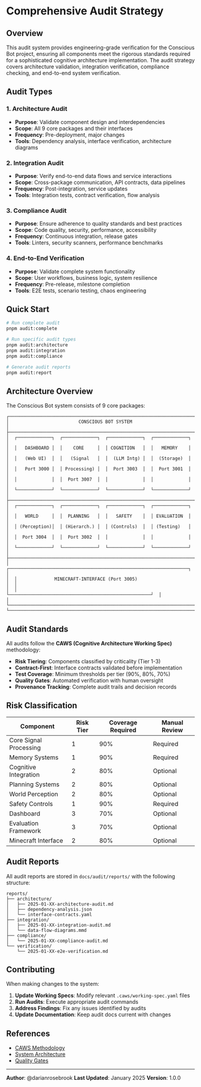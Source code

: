 # Comprehensive Audit Strategy

## Overview

This audit system provides engineering-grade verification for the Conscious Bot project, ensuring all components meet the rigorous standards required for a sophisticated cognitive architecture implementation. The audit strategy covers architecture validation, integration verification, compliance checking, and end-to-end system verification.

## Audit Types

### 1. Architecture Audit
- **Purpose**: Validate component design and interdependencies
- **Scope**: All 9 core packages and their interfaces
- **Frequency**: Pre-deployment, major changes
- **Tools**: Dependency analysis, interface verification, architecture diagrams

### 2. Integration Audit
- **Purpose**: Verify end-to-end data flows and service interactions
- **Scope**: Cross-package communication, API contracts, data pipelines
- **Frequency**: Post-integration, service updates
- **Tools**: Integration tests, contract verification, flow analysis

### 3. Compliance Audit
- **Purpose**: Ensure adherence to quality standards and best practices
- **Scope**: Code quality, security, performance, accessibility
- **Frequency**: Continuous integration, release gates
- **Tools**: Linters, security scanners, performance benchmarks

### 4. End-to-End Verification
- **Purpose**: Validate complete system functionality
- **Scope**: User workflows, business logic, system resilience
- **Frequency**: Pre-release, milestone completion
- **Tools**: E2E tests, scenario testing, chaos engineering

## Quick Start

```bash
# Run complete audit
pnpm audit:complete

# Run specific audit types
pnpm audit:architecture
pnpm audit:integration
pnpm audit:compliance

# Generate audit reports
pnpm audit:report
```

## Architecture Overview

The Conscious Bot system consists of 9 core packages:

```
┌─────────────────────────────────────────────────────────────────────────┐
│                          CONSCIOUS BOT SYSTEM                          │
├─────────────────────────────────────────────────────────────────────────┤
│  ┌─────────────┐  ┌─────────────┐  ┌─────────────┐  ┌─────────────┐    │
│  │   DASHBOARD │  │    CORE     │  │ COGNITION   │  │   MEMORY    │    │
│  │   (Web UI)  │  │   (Signal   │  │  (LLM Intg) │  │  (Storage)  │    │
│  │   Port 3000 │  │ Processing) │  │  Port 3003  │  │  Port 3001  │    │
│  │             │  │  Port 3007  │  │             │  │             │    │
│  └─────────────┘  └─────────────┘  └─────────────┘  └─────────────┘    │
├─────────────────────────────────────────────────────────────────────────┤
│  ┌─────────────┐  ┌─────────────┐  ┌─────────────┐  ┌─────────────┐    │
│  │   WORLD     │  │  PLANNING   │  │   SAFETY    │  │ EVALUATION  │    │
│  │ (Perception)│  │ (Hierarch.) │  │ (Controls)  │  │ (Testing)   │    │
│  │  Port 3004  │  │  Port 3002  │  │             │  │             │    │
│  └─────────────┘  └─────────────┘  └─────────────┘  └─────────────┘    │
├─────────────────────────────────────────────────────────────────────────┤
│  ┌───────────────────────────────────────────────────────────────────┐  │
│  │              MINECRAFT-INTERFACE (Port 3005)                      │  │
│  │              └─────────────────────────────────────────────────────┘  │
│  └───────────────────────────────────────────────────────────────────────┘
└─────────────────────────────────────────────────────────────────────────┘
```

## Audit Standards

All audits follow the **CAWS (Cognitive Architecture Working Spec)** methodology:

- **Risk Tiering**: Components classified by criticality (Tier 1-3)
- **Contract-First**: Interface contracts validated before implementation
- **Test Coverage**: Minimum thresholds per tier (90%, 80%, 70%)
- **Quality Gates**: Automated verification with human oversight
- **Provenance Tracking**: Complete audit trails and decision records

## Risk Classification

| Component | Risk Tier | Coverage Required | Manual Review |
|-----------|-----------|------------------|---------------|
| Core Signal Processing | 1 | 90% | Required |
| Memory Systems | 1 | 90% | Required |
| Cognitive Integration | 2 | 80% | Optional |
| Planning Systems | 2 | 80% | Optional |
| World Perception | 2 | 80% | Optional |
| Safety Controls | 1 | 90% | Required |
| Dashboard | 3 | 70% | Optional |
| Evaluation Framework | 3 | 70% | Optional |
| Minecraft Interface | 2 | 80% | Optional |

## Audit Reports

All audit reports are stored in `docs/audit/reports/` with the following structure:

```
reports/
├── architecture/
│   ├── 2025-01-XX-architecture-audit.md
│   ├── dependency-analysis.json
│   └── interface-contracts.yaml
├── integration/
│   ├── 2025-01-XX-integration-audit.md
│   └── data-flow-diagrams.mmd
├── compliance/
│   └── 2025-01-XX-compliance-audit.md
└── verification/
    └── 2025-01-XX-e2e-verification.md
```

## Contributing

When making changes to the system:

1. **Update Working Specs**: Modify relevant `.caws/working-spec.yaml` files
2. **Run Audits**: Execute appropriate audit commands
3. **Address Findings**: Fix any issues identified by audits
4. **Update Documentation**: Keep audit docs current with changes

## References

- [CAWS Methodology](../working-specs/README.md)
- [System Architecture](../../readme.md#architecture-overview)
- [Quality Gates](../../../scripts/audit-architecture.js)

---

**Author**: @darianrosebrook
**Last Updated**: January 2025
**Version**: 1.0.0

